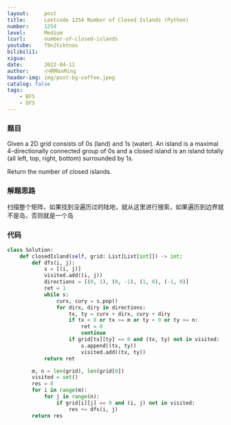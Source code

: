 ```yaml
---
layout:     post
title:      Leetcode 1254 Number of Closed Islands (Python)
number:     1254
level:      Medium
lcurl:      number-of-closed-islands
youtube:    T9nJtcktnas
bilibili1:  
xigua:      
date:       2022-04-11
author:     小明MaxMing
header-img: img/post-bg-coffee.jpeg
catalog: false
tags:
    - BFS
    - DFS
---
```


### 题目

Given a 2D grid consists of 0s (land) and 1s (water).  An island is a maximal 4-directionally connected group of 0s and a closed island is an island totally (all left, top, right, bottom) surrounded by 1s.

Return the number of closed islands.

### 解题思路

扫描整个矩阵，如果找到没遍历过的陆地，就从这里进行搜索，如果遍历到边界就不是岛，否则就是一个岛

### 代码
```python
class Solution:
    def closedIsland(self, grid: List[List[int]]) -> int:
        def dfs(i, j):
            s = [(i, j)]
            visited.add((i, j))
            directions = [(0, 1), (0, -1), (1, 0), (-1, 0)]
            ret = 1
            while s:
                curx, cury = s.pop()
                for dirx, diry in directions:
                    tx, ty = curx + dirx, cury + diry
                    if tx < 0 or tx >= m or ty < 0 or ty >= n:
                        ret = 0
                        continue
                    if grid[tx][ty] == 0 and (tx, ty) not in visited:
                        s.append((tx, ty))
                        visited.add((tx, ty))
            return ret

        m, n = len(grid), len(grid[0])
        visited = set()
        res = 0
        for i in range(m):
            for j in range(n):
                if grid[i][j] == 0 and (i, j) not in visited:
                    res += dfs(i, j)
        return res
```
